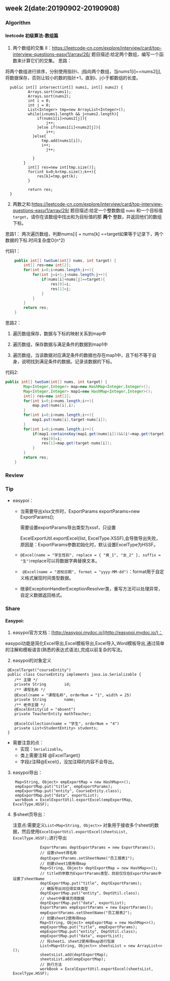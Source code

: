 ## week 2(date:20190902-20190908)
###  Algorithm
#### leetcode 初级算法-数组篇
1. 两个数组的交集 II：https://leetcode-cn.com/explore/interview/card/top-interview-questions-easy/1/array/26/
题目描述:给定两个数组，编写一个函数来计算它们的交集。
思路：

  将两个数组进行排序，分别使用指针i、j指向两个数组，当nums1[i]==nums2[j],将数据保存，否则让较小的数的指针+1，直到i、j小于都数组的长度。
  
```
  public int[] intersect(int[] nums1, int[] nums2) {
          Arrays.sort(nums1);
          Arrays.sort(nums2);
          int i = 0;
          int j = 0;
          List<Integer> tmp=new ArrayList<Integer>();
          while(i<nums1.length && j<nums2.length){
              if(nums1[i]>nums2[j]){
                  j++;
              }else if(nums1[i]<nums2[j]){
                  i++;
            }else{
                tmp.add(nums1[i]);
                i++;
                  j++;
                  
            }
        }
          int[] res=new int[tmp.size()];
          for(int k=0;k<tmp.size();k++){
              res[k]=tmp.get(k);
          }
  
          return res;
  }
```

2. 两数之和:https://leetcode-cn.com/explore/interview/card/top-interview-questions-easy/1/array/29/
  题目描述:给定一个整数数组 `nums` 和一个目标值 `target`，请你在该数组中找出和为目标值的那 **两个** 整数，并返回他们的数组下标。

  思路1：
  两次遍历数组，判断nums[i] + nums[k] ==target如果等于记录下，两个数据的下标.时间复杂度O(n^2)

  代码1：

  ```java
      public int[] twoSum(int[] nums, int target) {
          int[] res=new int[2];
          for(int i=0;i<nums.length;i++){
              for(int j=i+1;j<nums.length;j++){
                  if(nums[i]+nums[j]==target){
                      res[0]=i;
                      res[1]=j;
                  }
              }
          }
          return res;
      }
  ```

  思路2：

  1. 遍历数组保存，数据与下标的映射关系到map中

  2. 遍历数组，保存数据与满足条件的数据到map1中

  3. 遍历数组，当该数据对应满足条件的数据也存在map1中，且下标不等于自身，说明找到满足条件的数据。记录该数据的下标。

  代码2:

  ```java
  public int[] twoSum(int[] nums, int target) {
          Map<Integer,Integer> map=new HashMap<Integer,Integer>();
          Map<Integer,Integer> map1=new HashMap<Integer,Integer>();
          int[] res=new int[2];
          for(int i=0;i<nums.length;i++){
              map.put(nums[i],i);
          }
          for(int i=0;i<nums.length;i++){
              map1.put(nums[i],target-nums[i]);
          }
          for(int i=0;i<nums.length;i++){
              if(map1.containsKey(map1.get(nums[i]))&&(i!=map.get(target-nums[i]))){
                  res[0]=i;
                  res[1]=map.get(target-nums[i]);
              }
          }
          return res;
      }
  ```


### Review


### Tip
- easypoi：
  
     - 当需要导出xlsx文件时，ExportParams exportParams=new ExportParams();
      
       需要设置exportParams导出类型为xssf，只设置
      
       ExcelExportUtil.exportExcel(list, ExcelType.XSSF),会导致导出失败，原因是：ExportParams参数初始化时，默认设置ExcelType为HSSF。
    
    -  `@Excel(name = "学生性别", replace = { "男_1", "女_2" }, suffix = "生")`replace可以将数据字典替换文本。
    - ` @Excel(name = "进校日期", format = "yyyy-MM-dd")`：format用于自定义格式展现时间类型数据。
    - 继承ExceptionHandlerExceptionResolver类，重写方法可以处理异常，自定义数据返回格式。
    

### Share
#### Easypoi:
1. easypoi官方文档：[http://easypoi.mydoc.io](http://easypoi.mydoc.io/)：

easypoi功能是简化Excel导出,Excel模板导出,Excel导入,Word模板导出,通过简单的注解和模板语言(熟悉的表达式语法),完成以前复杂的写法。

2. easypoi的对象定义

```
 @ExcelTarget("courseEntity")
 public class CourseEntity implements java.io.Serializable {
    /** 主键 */
    private String        id;
    /** 课程名称 */
    @Excel(name = "课程名称", orderNum = "1", width = 25)
    private String        name;
    /** 老师主键 */
    @ExcelEntity(id = "absent")
    private TeacherEntity mathTeacher;

    @ExcelCollection(name = "学生", orderNum = "4")
    private List<StudentEntity> students;
 }
```

- 需要注意的点：	
  - 实现：`Serializable`。
  - 类上需要注释 @ExcelTarget()
  - 字段z注释@Excel()，没加注释的内容不会导出。

3. easypoi导出：

   ```
    Map<String, Object> empExportMap = new HashMap<>();
    empExportMap.put("title", empExportParams);
    empExportMap.put("entity", CourseEntity.class);
    empExportMap.put("data", exportList);
    workBook = ExcelExportUtil.exportExcel(empExportMap, ExcelType.HSSF);
   ```

   

4. 多sheet页导出：

   注意点:需要定义`List<Map<String, Object>>` 对象用于接收多个sheet的数据，然后使用`ExcelExportUtil.exportExcel(sheetsList, ExcelType.HSSF);`进行导出

   ```
               ExportParams deptExportParams = new ExportParams();
               // 设置sheet得名称
               deptExportParams.setSheetName("员工报表1");
               // 创建sheet1使用得map
               Map<String, Object> deptExportMap = new HashMap<>();
               // title的参数为ExportParams类型，目前仅仅在ExportParams中设置了sheetName
               deptExportMap.put("title", deptExportParams);
               // 模版导出对应得实体类型
               deptExportMap.put("entity", DeptUtil.class);
               // sheet中要填充得数据
               deptExportMap.put("data", exportList);
               ExportParams empExportParams = new ExportParams();
               empExportParams.setSheetName("员工报表2");
               // 创建sheet2使用得map
               Map<String, Object> empExportMap = new HashMap<>();
               empExportMap.put("title", empExportParams);
               empExportMap.put("entity", DeptUtil.class);
               empExportMap.put("data", exportList);
               // 将sheet1、sheet2使用得map进行包装
               List<Map<String, Object>> sheetsList = new ArrayList<>();
               sheetsList.add(deptExportMap);
               sheetsList.add(empExportMap);
               // 执行方法
               workBook = ExcelExportUtil.exportExcel(sheetsList, ExcelType.HSSF);
   ```
   
